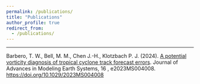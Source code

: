 ```yaml
---
permalink: /publications/
title: "Publications"
author_profile: true
redirect_from: 
  - /publications/
---
```


---

Barbero, T. W., Bell, M. M., Chen J.-H., Klotzbach P. J. (2024). [A potential vorticity diagnosis of tropical cyclone track forecast errors](https://agupubs.onlinelibrary.wiley.com/doi/10.1029/2023MS004008). Journal of Advances in Modeling Earth Systems, 16 , e2023MS004008. https://doi.org/10.1029/2023MS004008
